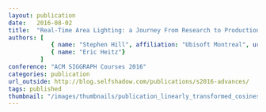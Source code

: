 ```yaml
---
layout: publication
date:   2016-08-02
title:  "Real-Time Area Lighting: a Journey From Research to Production"
authors: [
            { name: "Stephen Hill", affiliation: "Ubisoft Montreal", url: ""  },
            { name: "Eric Heitz"}
         ]
conference: "ACM SIGGRAPH Courses 2016"
categories: publication
url_outside: http://blog.selfshadow.com/publications/s2016-advances/
tags: published
thumbnail: "/images/thumbnails/publication_linearly_transformed_cosines_2.png"
---
```


